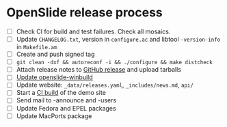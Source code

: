# OpenSlide release process

- [ ] Check CI for build and test failures.  Check all mosaics.
- [ ] Update `CHANGELOG.txt`, version in `configure.ac` and libtool `-version-info` in `Makefile.am`
- [ ] Create and push signed tag
- [ ] `git clean -dxf && autoreconf -i && ./configure && make distcheck`
- [ ] Attach release notes to [GitHub release](https://github.com/openslide/openslide/releases/new) and upload tarballs
- [ ] [Update openslide-winbuild](https://github.com/openslide/openslide-winbuild/issues/new?labels=release&template=release.md)
- [ ] Update website: `_data/releases.yaml`, `_includes/news.md`, `api/`
- [ ] Start a [CI build](https://github.com/openslide/openslide.github.io/actions/workflows/retile.yml) of the demo site
- [ ] Send mail to -announce and -users
- [ ] Update Fedora and EPEL packages
- [ ] Update MacPorts package
